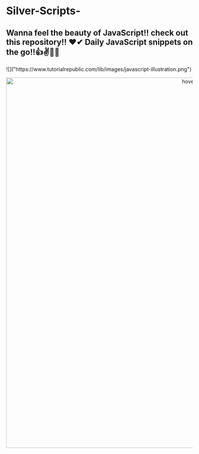 # Silver-Scripts-
<h2>Wanna feel the beauty of JavaScript!! check out this repository!!  ❤✔ Daily JavaScript snippets on the go!!👍✌🙌🙌 </h2>
![]("https://www.tutorialrepublic.com/lib/images/javascript-illustration.png")

<p align="center">
  <img src="https://www.tutorialrepublic.com/lib/images/javascript-illustration.png" width="1000" title="hover text">

</p>
